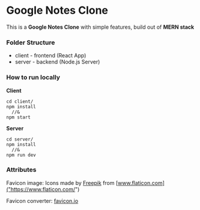 # Google Notes Clone

This is a **Google Notes Clone** with simple features, build out of **MERN stack**

### Folder Structure

- client - frontend (React App)
- server - backend (Node.js Server)

### How to run locally

**Client**

```
cd client/
npm install
  //&
npm start
```

**Server**

```
cd server/
npm install
  //&
npm run dev
```

### Attributes

Favicon image: Icons made by [Freepik]("https://www.freepik.com") from [www.flaticon.com]("https://www.flaticon.com/")

Favicon converter: [favicon.io](https://favicon.io/favicon-converter/)
